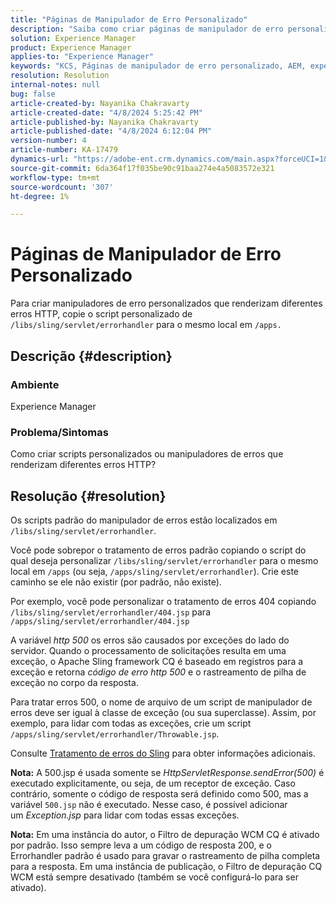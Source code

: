 ```yaml
---
title: "Páginas de Manipulador de Erro Personalizado"
description: "Saiba como criar páginas de manipulador de erro personalizado."
solution: Experience Manager
product: Experience Manager
applies-to: "Experience Manager"
keywords: "KCS, Páginas de manipulador de erro personalizado, AEM, experience manager, "
resolution: Resolution
internal-notes: null
bug: false
article-created-by: Nayanika Chakravarty
article-created-date: "4/8/2024 5:25:42 PM"
article-published-by: Nayanika Chakravarty
article-published-date: "4/8/2024 6:12:04 PM"
version-number: 4
article-number: KA-17479
dynamics-url: "https://adobe-ent.crm.dynamics.com/main.aspx?forceUCI=1&pagetype=entityrecord&etn=knowledgearticle&id=c3ca4800-cdf5-ee11-a1fe-6045bd006295"
source-git-commit: 6da364f17f035be90c91baa274e4a5083572e321
workflow-type: tm+mt
source-wordcount: '307'
ht-degree: 1%

---
```


# Páginas de Manipulador de Erro Personalizado


Para criar manipuladores de erro personalizados que renderizam diferentes erros HTTP, copie o script personalizado de `/libs/sling/servlet/errorhandler` para o mesmo local em `/apps.`

## Descrição {#description}


### Ambiente

Experience Manager

### Problema/Sintomas

Como criar scripts personalizados ou manipuladores de erros que renderizam diferentes erros HTTP?


## Resolução {#resolution}


Os scripts padrão do manipulador de erros estão localizados em `/libs/sling/servlet/errorhandler`.

Você pode sobrepor o tratamento de erros padrão copiando o script do qual deseja personalizar `/libs/sling/servlet/errorhandler` para o mesmo local em `/apps` (ou seja, `/apps/sling/servlet/errorhandler`). Crie este caminho se ele não existir (por padrão, não existe).

Por exemplo, você pode personalizar o tratamento de erros 404 copiando `/libs/sling/servlet/errorhandler/404.jsp` para `/apps/sling/servlet/errorhandler/404.jsp`

A variável *http 500* os erros são causados por exceções do lado do servidor. Quando o processamento de solicitações resulta em uma exceção, o Apache Sling framework CQ é baseado em registros para a exceção e retorna *código de erro http 500* e o rastreamento de pilha de exceção no corpo da resposta.

Para tratar erros 500, o nome de arquivo de um script de manipulador de erros deve ser igual à classe de exceção (ou sua superclasse). Assim, por exemplo, para lidar com todas as exceções, crie um script `/apps/sling/servlet/errorhandler/Throwable.jsp`.

Consulte [Tratamento de erros do Sling](https://sling.apache.org/documentation/the-sling-engine/errorhandling.html) para obter informações adicionais.

<b>Nota:</b> A 500.jsp é usada somente se *HttpServletResponse.sendError(500)* é executado explicitamente, ou seja, de um receptor de exceção. Caso contrário, somente o código de resposta será definido como 500, mas a variável `500.jsp` não é executado. Nesse caso, é possível adicionar um *Exception.jsp* para lidar com todas essas exceções.

<b>Nota:</b> Em uma instância do autor, o Filtro de depuração WCM CQ é ativado por padrão. Isso sempre leva a um código de resposta 200, e o Errorhandler padrão é usado para gravar o rastreamento de pilha completa para a resposta. Em uma instância de publicação, o Filtro de depuração CQ WCM está sempre desativado (também se você configurá-lo para ser ativado).
